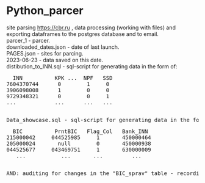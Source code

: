 # Python_parcer
site parsing https://cbr.ru , data processing (working with files) and exporting dataframes to the postgres database and to email.  
parcer_1 - parcer.  
downloaded_dates.json - date of last launch.  
PAGES.json - sites for parcing.  
2023-06-23 - data saved on this date.  
distibution_to_INN.sql - sql-script for generating data in the form of:  
<pre>
  INN          KPK ...  NPF   SSD  
7604370744      0        1     0
3906098008      1        0     0  
9729348321      0        0     1
...            ...      ...   ... 
<pre>  
Data_showcase.sql - sql-script for generating data in the form of:  
<pre>
  BIC          PrntBIC   Flag_Col   Bank_INN  
215000042     044525985     1       450000464
205000024       null        0       450000938  
044525677     043469751     1       630000009
   ...           ...       ...         ... 
<pre>  
AND: auditing for changes in the "BIC_sprav" table - recording the date-time, type of change and data (current or forgotten)
